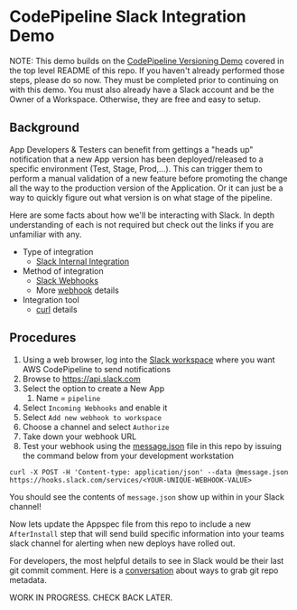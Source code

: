 # CodePipeline Slack Integration Demo

NOTE: This demo builds on the [CodePipeline Versioning Demo](../README.md) covered in the top level README of this repo. If you haven't already performed those steps, please do so now. They must be completed prior to continuing on with this demo. You must also already have a Slack account and be the Owner of a Workspace. Otherwise, they are free and easy to setup.

## Background

App Developers & Testers can benefit from gettings a "heads up" notification that a new App version has been deployed/released to a specific environment (Test, Stage, Prod,...). This can trigger them to perform a manual validation of a new feature before promoting the change all the way to the production version of the Application. Or it can just be a way to quickly figure out what version is on what stage of the pipeline.

Here are some facts about how we'll be interacting with Slack. In depth understanding of each is not required but check out the links if you are unfamiliar with any.
* Type of integration
  * [Slack Internal Integration](https://api.slack.com/internal-integrations)
* Method of integration
  * [Slack Webhooks](https://api.slack.com/incoming-webhooks#sending_messages)
  * More [webhook](https://en.wikipedia.org/wiki/Webhook) details
* Integration tool
  * [curl](https://curl.haxx.se/) details

## Procedures

1. Using a web browser, log into the [Slack workspace](https://slack.com/signin) where you want AWS CodePipeline to send notifications
1. Browse to https://api.slack.com
1. Select the option to create a New App
   1. Name = `pipeline`
1. Select `Incoming Webhooks` and enable it
1. Select `Add new webhook to workspace`
1. Choose a channel and select `Authorize`
1. Take down your webhook URL
1. Test your webhook using the [message.json](slack/message.json) file in this repo by issuing the command below from your development workstation
```
curl -X POST -H 'Content-type: application/json' --data @message.json https://hooks.slack.com/services/<YOUR-UNIQUE-WEBHOOK-VALUE>
```

You should see the contents of `message.json` show up within in your Slack channel!

Now lets update the Appspec file from this repo to include a new `AfterInstall` step that will send build specific information into your teams slack channel for alerting when new deploys have rolled out.

For developers, the most helpful details to see in Slack would be their last git commit comment. Here is a [conversation](https://forums.aws.amazon.com/thread.jspa?threadID=226646) about ways to grab git repo metadata.

WORK IN PROGRESS. CHECK BACK LATER. 
